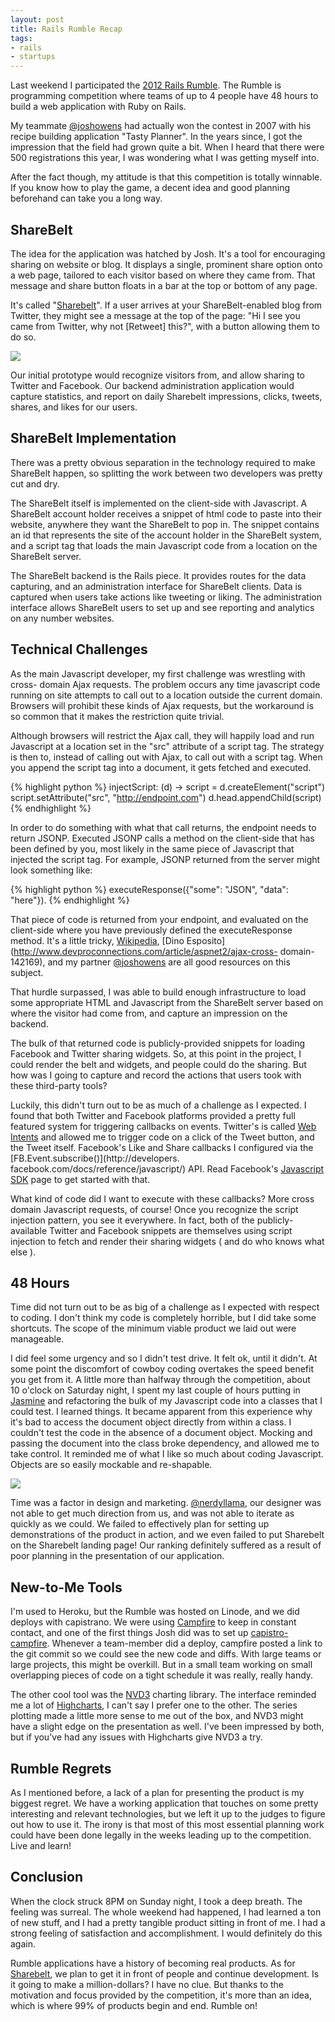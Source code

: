 ```yaml
---
layout: post
title: Rails Rumble Recap
tags:
- rails
- startups
---
```

Last weekend I participated the [2012 Rails Rumble](http://railsrumble.com/).
The Rumble is programming competition where teams of up to 4 people have 48
hours to build a web application with Ruby on Rails.

My teammate [@joshowens](https://twitter.com/joshowens) had actually won the
contest in 2007 with his recipe building application "Tasty Planner". In the
years since, I got the impression that the field had grown quite a bit. When I
heard that there were 500 registrations this year, I was wondering what I was
getting myself into.

After the fact though, my attitude is that this competition is totally
winnable. If you know how to play the game, a decent idea and good planning
beforehand can take you a long way.

## ShareBelt

The idea for the application was hatched by Josh. It's a tool for encouraging
sharing on website or blog. It displays a single, prominent share option onto
a web page, tailored to each visitor based on where they came from. That
message and share button floats in a bar at the top or bottom of any page.

It's called "[Sharebelt](http://sharebelt.com/)". If a user arrives at your
ShareBelt-enabled blog from Twitter, they might see a message at the top of
the page: "Hi I see you came from Twitter, why not [Retweet] this?", with a
button allowing them to do so.

![](http://media.tumblr.com/tumblr_mcfc4blx6P1r9fv8b.png)

Our initial prototype would recognize visitors from, and allow sharing to
Twitter and Facebook. Our backend administration application would capture
statistics, and report on daily Sharebelt impressions, clicks, tweets, shares,
and likes for our users.

## ShareBelt Implementation

There was a pretty obvious separation in the technology required to make
ShareBelt happen, so splitting the work between two developers was pretty cut
and dry.

The ShareBelt itself is implemented on the client-side with Javascript. A
ShareBelt account holder receives a snippet of html code to paste into their
website, anywhere they want the ShareBelt to pop in. The snippet contains an
id that represents the site of the account holder in the ShareBelt system, and
a script tag that loads the main Javascript code from a location on the
ShareBelt server.

The ShareBelt backend is the Rails piece. It provides routes for the data
capturing, and an administration interface for ShareBelt clients. Data is
captured when users take actions like tweeting or liking. The administration
interface allows ShareBelt users to set up and see reporting and analytics on
any number websites.

## Technical Challenges

As the main Javascript developer, my first challenge was wrestling with cross-
domain Ajax requests. The problem occurs any time javascript code running on
site attempts to call out to a location outside the current domain. Browsers
will prohibit these kinds of Ajax requests, but the workaround is so common
that it makes the restriction quite trivial.

Although browsers will restrict the Ajax call, they will happily load and run
Javascript at a location set in the "src" attribute of a script tag. The
strategy is then to, instead of calling out with Ajax, to call out with a
script tag. When you append the script tag into a document, it gets fetched
and executed.

{% highlight python %}
injectScript: (d) ->
    script = d.createElement("script")
    script.setAttribute("src", "http://endpoint.com")
    d.head.appendChild(script)
{% endhighlight %}

In order to do something with what that call returns, the endpoint needs to
return JSONP. Executed JSONP calls a method on the client-side that has been
defined by you, most likely in the same piece of Javascript that injected the
script tag. For example, JSONP returned from the server might look something
like:

{% highlight python %}
executeResponse({"some": "JSON", "data": "here"}). 
{% endhighlight %}

That piece of code is returned from your endpoint, and evaluated on the
client-side where you have previously defined the executeResponse method. It's
a little tricky, [Wikipedia](http://en.wikipedia.org/wiki/JSONP), [Dino
Esposito](http://www.devproconnections.com/article/aspnet2/ajax-cross-
domain-142169), and my partner [@joshowens](http://twitter.com/joshowens) are
all good resources on this subject.

That hurdle surpassed, I was able to build enough infrastructure to load some
appropriate HTML and Javascript from the ShareBelt server based on where the
visitor had come from, and capture an impression on the backend.

The bulk of that returned code is publicly-provided snippets for loading
Facebook and Twitter sharing widgets. So, at this point in the project, I
could render the belt and widgets, and people could do the sharing. But how
was I going to capture and record the actions that users took with these
third-party tools?

Luckily, this didn't turn out to be as much of a challenge as I expected. I
found that both Twitter and Facebook platforms provided a pretty full featured
system for triggering callbacks on events. Twitter's is called [Web
Intents](https://dev.twitter.com/docs/intents) and allowed me to trigger code
on a click of the Tweet button, and the Tweet itself. Facebook's Like and
Share callbacks I configured via the [FB.Event.subscribe()](http://developers.
facebook.com/docs/reference/javascript/) API. Read Facebook's [Javascript
SDK](http://developers.facebook.com/docs/reference/javascript) page to get
started with that.

What kind of code did I want to execute with these callbacks? More cross
domain Javascript requests, of course! Once you recognize the script injection
pattern, you see it everywhere. In fact, both of the publicly-available
Twitter and Facebook snippets are themselves using script injection to fetch
and render their sharing widgets ( and do who knows what else ).

## 48 Hours

Time did not turn out to be as big of a challenge as I expected with respect
to coding. I don't think my code is completely horrible, but I did take some
shortcuts. The scope of the minimum viable product we laid out were
manageable.

I did feel some urgency and so I didn't test drive. It felt ok, until it
didn't. At some point the discomfort of cowboy coding overtakes the speed
benefit you get from it. A little more than halfway through the competition,
about 10 o'clock on Saturday night, I spent my last couple of hours putting in
[Jasmine](http://pivotal.github.com/jasmine/) and refactoring the bulk of my
Javascript code into a classes that I could test. I learned things. It became
apparent from this experience why it's bad to access the document object
directly from within a class. I couldn't test the code in the absence of a
document object. Mocking and passing the document into the class broke
dependency, and allowed me to take control. It reminded me of what I like so
much about coding Javascript. Objects are so easily mockable and re-shapable.

![](http://media.tumblr.com/tumblr_mcfc9zDlms1r9fv8b.png)

Time was a factor in design and marketing.
[@nerdyllama](http://twitter.com/nerdyllama), our designer was not able to get
much direction from us, and was not able to iterate as quickly as we could. We
failed to effectively plan for setting up demonstrations of the product in
action, and we even failed to put Sharebelt on the Sharebelt landing page! Our
ranking definitely suffered as a result of poor planning in the presentation
of our application.

## New-to-Me Tools

I'm used to Heroku, but the Rumble was hosted on Linode, and we did deploys
with capistrano. We were using [Campfire](http://campfirenow.com/) to keep in
constant contact, and one of the first things Josh did was to set up
[capistro-campfire](https://github.com/technicalpickles/capistrano-campfire).
Whenever a team-member did a deploy, campfire posted a link to the git commit
so we could see the new code and diffs. With large teams or large projects,
this might be overkill. But in a small team working on small overlapping
pieces of code on a tight schedule it was really, really handy.

The other cool tool was the [NVD3](http://nvd3.com/) charting library. The
interface reminded me a lot of [Highcharts](http://www.highcharts.com), I
can't say I prefer one to the other. The series plotting made a little more
sense to me out of the box, and NVD3 might have a slight edge on the
presentation as well. I've been impressed by both, but if you've had any
issues with Highcharts give NVD3 a try.

## Rumble Regrets

As I mentioned before, a lack of a plan for presenting the product is my
biggest regret. We have a working application that touches on some pretty
interesting and relevant technologies, but we left it up to the judges to
figure out how to use it. The irony is that most of this most essential
planning work could have been done legally in the weeks leading up to the
competition. Live and learn!

## Conclusion

When the clock struck 8PM on Sunday night, I took a deep breath. The feeling
was surreal. The whole weekend had happened, I had learned a ton of new stuff,
and I had a pretty tangible product sitting in front of me. I had a strong
feeling of satisfaction and accomplishment. I would definitely do this again.

Rumble applications have a history of becoming real products. As for
[Sharebelt](http://sharebelt.com/), we plan to get it in front of people and
continue development. Is it going to make a million-dollars? I have no clue.
But thanks to the motivation and focus provided by the competition, it's more
than an idea, which is where 99% of products begin and end. Rumble on!
